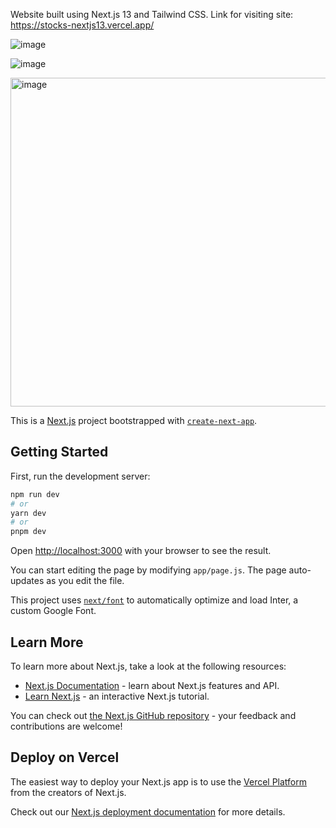 Website built using Next.js 13 and Tailwind CSS. Link for visiting site: https://stocks-nextjs13.vercel.app/

![image](https://github.com/yadvirkaur/stocks-nextjs13/assets/4669545/a171a308-1494-421c-af75-ae66b9c16358)


![image](https://github.com/yadvirkaur/stocks-nextjs13/assets/4669545/170f1d60-efb0-4c9e-b5db-50140f6eb513)

<img width="526" alt="image" src="https://github.com/yadvirkaur/stocks-nextjs13/assets/4669545/66d3efc6-7837-4eb6-8414-54e3dade8718">

This is a [Next.js](https://nextjs.org/) project bootstrapped with [`create-next-app`](https://github.com/vercel/next.js/tree/canary/packages/create-next-app).

## Getting Started

First, run the development server:

```bash
npm run dev
# or
yarn dev
# or
pnpm dev
```

Open [http://localhost:3000](http://localhost:3000) with your browser to see the result.

You can start editing the page by modifying `app/page.js`. The page auto-updates as you edit the file.

This project uses [`next/font`](https://nextjs.org/docs/basic-features/font-optimization) to automatically optimize and load Inter, a custom Google Font.

## Learn More

To learn more about Next.js, take a look at the following resources:

- [Next.js Documentation](https://nextjs.org/docs) - learn about Next.js features and API.
- [Learn Next.js](https://nextjs.org/learn) - an interactive Next.js tutorial.

You can check out [the Next.js GitHub repository](https://github.com/vercel/next.js/) - your feedback and contributions are welcome!

## Deploy on Vercel

The easiest way to deploy your Next.js app is to use the [Vercel Platform](https://vercel.com/new?utm_medium=default-template&filter=next.js&utm_source=create-next-app&utm_campaign=create-next-app-readme) from the creators of Next.js.

Check out our [Next.js deployment documentation](https://nextjs.org/docs/deployment) for more details.
